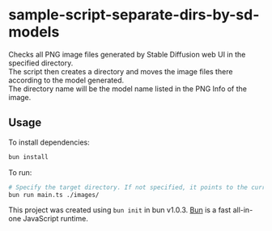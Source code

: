 # sample-script-separate-dirs-by-sd-models

Checks all PNG image files generated by Stable Diffusion web UI in the specified directory.  
The script then creates a directory and moves the image files there according to the model generated.  
The directory name will be the model name listed in the PNG Info of the image.

## Usage

To install dependencies:

```bash
bun install
```

To run:

```bash
# Specify the target directory. If not specified, it points to the current directory
bun run main.ts ./images/
```

This project was created using `bun init` in bun v1.0.3. [Bun](https://bun.sh) is a fast all-in-one JavaScript runtime.
